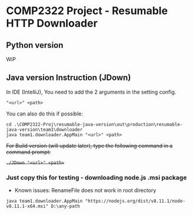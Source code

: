 # COMP2322 Project - Resumable HTTP Downloader

## Python version

WiP

## Java version Instruction (JDown)

In IDE (IntelliJ), You need to add the 2 arguments in the setting config.

```
"<url>" <path> 
```

You can also do this if possible:
```
cd .\COMP2322-Proj\resumable-java-version\out\production\resumable-java-version\team1\downloader
java team1.downloader.AppMain "<url>" <path>
```

<s>For Build version (will update later), type the following command in a command prompt:</s>  

<s>`./JDown "<url>" <path>`</s>

### Just copy this for testing - downloading node.js .msi package

- Known issues: RenameFile does not work in root directory

```
java team1.downloader.AppMain "https://nodejs.org/dist/v8.11.1/node-v8.11.1-x64.msi" D:\any-path
```